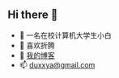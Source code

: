 ## Hi there 👋

<!--
**iduxx/iduxx** is a ✨ _special_ ✨ repository because its `README.md` (this file) appears on your GitHub profile.

Here are some ideas to get you started:
-->
- 🔭 一名在校计算机大学生小白
- 🤔 喜欢折腾
- 💬 [<u>我的博客</u>](http://dududududu.cn:327/)
- 📫 duxxya@gmail.com

